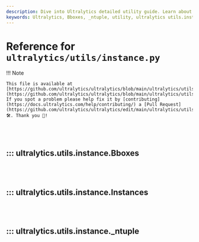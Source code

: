 ```yaml
---
description: Dive into Ultralytics detailed utility guide. Learn about Bboxes, _ntuple and more from Ultralytics utils.instance module.
keywords: Ultralytics, Bboxes, _ntuple, utility, ultralytics utils.instance
---
```


# Reference for `ultralytics/utils/instance.py`

!!! Note

    This file is available at [https://github.com/ultralytics/ultralytics/blob/main/ultralytics/utils/instance.py](https://github.com/ultralytics/ultralytics/blob/main/ultralytics/utils/instance.py). If you spot a problem please help fix it by [contributing](https://docs.ultralytics.com/help/contributing/) a [Pull Request](https://github.com/ultralytics/ultralytics/edit/main/ultralytics/utils/instance.py) 🛠️. Thank you 🙏!

<br><br>

## ::: ultralytics.utils.instance.Bboxes

<br><br>

## ::: ultralytics.utils.instance.Instances

<br><br>

## ::: ultralytics.utils.instance._ntuple

<br><br>
